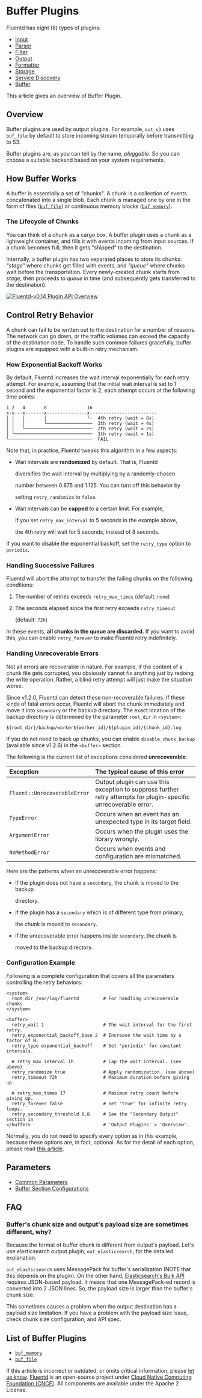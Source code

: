 # Buffer Plugins

Fluentd has eight \(8\) types of plugins:

* [Input](../input/)
* [Parser](../parser/)
* [Filter](../filter/)
* [Output](../output/)
* [Formatter](../formatter/)
* [Storage](../storage/)
* [Service Discovery](../service_discovery/)
* [Buffer](./)

This article gives an overview of Buffer Plugin.

## Overview

Buffer plugins are used by output plugins. For example, `out_s3` uses `buf_file` by default to store incoming stream temporally before transmitting to S3.

Buffer plugins are, as you can tell by the name, _pluggable_. So you can choose a suitable backend based on your system requirements.

## How Buffer Works

A buffer is essentially a set of "chunks". A chunk is a collection of events concatenated into a single blob. Each chunk is managed one by one in the form of files \([`buf_file`](file.md)\) or continuous memory blocks \([`buf_memory`](memory.md)\).

### The Lifecycle of Chunks

You can think of a chunk as a cargo box. A buffer plugin uses a chunk as a lightweight container, and fills it with events incoming from input sources. If a chunk becomes full, then it gets "shipped" to the destination.

Internally, a buffer plugin has two separated places to store its chunks: _"stage"_ where chunks get filled with events, and _"queue"_ where chunks wait before the transportation. Every newly-created chunk starts from _stage_, then proceeds to _queue_ in time \(and subsequently gets transferred to the destination\).

[![Fluentd-v0.14 Plugin API Overview](../.gitbook/assets/fluentd-v0.14-plugin-api-overview.png)](https://github.com/fluent/fluentd-docs-gitbook/tree/da81ba70252eaa863cc28fc888584c59d6fc14d3/images/fluentd-v0.14-plugin-api-overview.png)

## Control Retry Behavior

A chunk can fail to be written out to the destination for a number of reasons. The network can go down, or the traffic volumes can exceed the capacity of the destination node. To handle such common failures gracefully, buffer plugins are equipped with a built-in retry mechanism.

### How Exponential Backoff Works

By default, Fluentd increases the wait interval exponentially for each retry attempt. For example, assuming that the initial wait interval is set to 1 second and the exponential factor is 2, each attempt occurs at the following time points:

```text
1 2   4       8               16
x-x---x-------x---------------x-------------------------
│ │   │       │               └─  4th retry (wait = 8s)
│ │   │       └─────────────────  3th retry (wait = 4s)
│ │   └─────────────────────────  2th retry (wait = 2s)
│ └─────────────────────────────  1th retry (wait = 1s)
└───────────────────────────────  FAIL
```

Note that, in practice, Fluentd tweaks this algorithm in a few aspects:

* Wait intervals are **randomized** by default. That is, Fluentd

  diversifies the wait interval by multiplying by a randomly-chosen

  number between 0.875 and 1.125. You can turn off this behavior by

  setting `retry_randomize` to `false`.

* Wait intervals can be **capped** to a certain limit. For example,

  if you set `retry_max_interval` to 5 seconds in the example above,

  the 4th retry will wait for 5 seconds, instead of 8 seconds.

If you want to disable the exponential backoff, set the `retry_type` option to `periodic`.

### Handling Successive Failures

Fluentd will abort the attempt to transfer the failing chunks on the following conditions:

1. The number of retries exceeds `retry_max_times` \(default: `none`\)
2. The seconds elapsed since the first retry exceeds `retry_timeout`

   \(default: `72h`\)

In these events, **all chunks in the queue are discarded.** If you want to avoid this, you can enable `retry_forever` to make Fluentd retry indefinitely.

### Handling Unrecoverable Errors

Not all errors are recoverable in nature. For example, if the content of a chunk file gets corrupted, you obviously cannot fix anything just by redoing the write operation. Rather, a blind retry attempt will just make the situation worse.

Since v1.2.0, Fluentd can detect these non-recoverable failures. If these kinds of fatal errors occur, Fluentd will abort the chunk immediately and move it into `secondary` or the backup directory. The exact location of the backup directory is determined by the parameter `root_dir` in `<system>`:

```text
${root_dir}/backup/worker${worker_id}/${plugin_id}/{chunk_id}.log
```

If you do not need to back up chunks, you can enable `disable_chunk_backup` \(available since v1.2.6\) in the `<buffer>` section.

The following is the current list of exceptions considered **unrecoverable**:

| Exception | The typical cause of this error |
| :--- | :--- |
| `Fluent::UnrecoverableError` | Output plugin can use this exception to suppress further retry attempts for plugin-specific unrecoverable error. |
| `TypeError` | Occurs when an event has an unexpected type in its target field. |
| `ArgumentError` | Occurs when the plugin uses the library wrongly. |
| `NoMethodError` | Occurs when events and configuration are mismatched. |

Here are the patterns when an unrecoverable error happens:

* If the plugin does not have a `secondary`, the chunk is moved to the backup

  directory.

* If the plugin has a `secondary` which is of different type from primary,

  the chunk is moved to `secondary`.

* If the unrecoverable error happens inside `secondary`, the chunk is

  moved to the backup directory.

### Configuration Example

Following is a complete configuration that covers all the parameters controlling the retry behaviors:

```text
<system>
  root_dir /var/log/fluentd         # For handling unrecoverable chunks
</system>

<buffer>
  retry_wait 1                      # The wait interval for the first retry.
  retry_exponential_backoff_base 2  # Increase the wait time by a factor of N.
  retry_type exponential_backoff    # Set 'periodic' for constant intervals.

  # retry_max_interval 1h           # Cap the wait interval. (see above)
  retry_randomize true              # Apply randomization. (see above)
  retry_timeout 72h                 # Maximum duration before giving up.

  # retry_max_times 17              # Maximum retry count before giving up.
  retry_forever false               # Set 'true' for infinite retry loops.
  retry_secondary_threshold 0.8     # See the "Secondary Output" section in
</buffer>                           # 'Output Plugins' > 'Overview'.
```

Normally, you do not need to specify every option as in this example, because these options are, in fact, optional. As for the detail of each option, please read [this article](../configuration/buffer-section.md#retries-parameters).

## Parameters

* [Common Parameters](../configuration/plugin-common-parameters.md)
* [Buffer Section Configurations](../configuration/buffer-section.md)

## FAQ

### Buffer's chunk size and output's payload size are sometimes different, why?

Because the format of buffer chunk is different from output's payload. Let's use elasticsearch output plugin, `out_elasticsearch`, for the detailed explanation.

`out_elasticsearch` uses MessagePack for buffer's serialization \(NOTE that this depends on the plugin\). On the other hand, [Elasticsearch's Bulk API](https://www.elastic.co/guide/en/elasticsearch/reference/current/docs-bulk.html) requires JSON-based payload. It means that one MessagePack-ed record is converted into 2 JSON lines. So, the payload size is larger than the buffer's chunk size.

This sometimes causes a problem when the output destination has a payload size limitation. If you have a problem with the payload size issue, check chunk size configuration, and API spec.

## List of Buffer Plugins

* [`buf_memory`](memory.md)
* [`buf_file`](file.md)

If this article is incorrect or outdated, or omits critical information, please [let us know](https://github.com/fluent/fluentd-docs-gitbook/issues?state=open). [Fluentd](http://www.fluentd.org/) is an open-source project under [Cloud Native Computing Foundation \(CNCF\)](https://cncf.io/). All components are available under the Apache 2 License.

